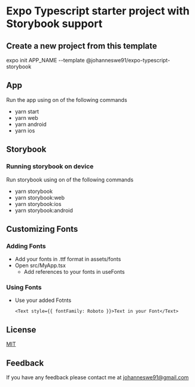 # Expo Typescript starter project with Storybook support

## Create a new project from this template

expo init APP_NAME --template @johanneswe91/expo-typescript-storybook

## App

Run the app using on of the following commands

- yarn start
- yarn web
- yarn android
- yarn ios

## Storybook

### Running storybook on device

Run storybook using on of the following commands

- yarn storybook
- yarn storybook:web
- yarn storybook:ios
- yarn storybook:android

## Customizing Fonts

### Adding Fonts

- Add your fonts in .ttf format in assets/fonts
- Open src/MyApp.tsx
    - Add references to your fonts in useFonts

### Using Fonts
- Use your added Fotnts

    ```
    <Text style={{ fontFamily: Roboto }}>Text in your Font</Text>
    ```


## License
[MIT](https://choosealicense.com/licenses/mit/)

## Feedback

If you have any feedback please contact me at johanneswe91@gmail.com